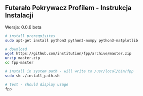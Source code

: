 Futerało Pokrywacz Profilem - Instrukcja Instalacji
---------------------------------------------------

Wersja: 0.0.6 beta

```bash
# install prerequisites
sudo apt-get install python3 python3-numpy python3-matplotlib

# download
wget https://github.com/institution/fpp/archive/master.zip
unzip master.zip
cd fpp-master

# install in system path - will write to /usr/local/bin/fpp
sudo sh ./install_path.sh

# test - should display usage
fpp

```
